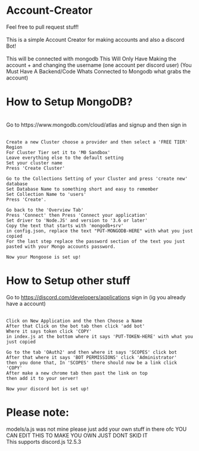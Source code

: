 # Account-Creator
Feel free to pull request stuff!
<br><br>
This is a simple Account Creator for making accounts and also a discord Bot!
<br><br>
This will be connected with mongodb
This Will Only Have Making the account + and changing the username (one account per discord user)
(You Must Have A Backend/Code Whats Connected to Mongodb what grabs the account)

# How to Setup MongoDB?
<br>
Go to https://www.mongodb.com/cloud/atlas and signup and then sign in 
<br><br>

	Create a new Cluster choose a provider and then select a 'FREE TIER' Region 
	For Cluster Tier set it to 'M0 Sandbox'
	Leave everything else to the default setting 
	Set your cluster name 
	Press 'Create Cluster'
  
	Go to the Collections Setting of your Cluster and press 'create new' database 
	Set Database Name to something short and easy to remember 
	Set Collection Name to 'users'
	Press 'Create'. 
	 
	Go back to the 'Overview Tab' 
	Press 'Connect' then Press 'Connect your application' 
	Set driver to 'Node.JS' and version to '3.6 or later'
	Copy the text that starts with 'mongodb+srv'
	in config.json, replace the text "PUT-MONGODB-HERE" with what you just copied 
	For the last step replace the password section of the text you just pasted with your Mongo accounts password.
	 
	Now your Mongoose is set up!

# How to Setup other stuff
Go to https://discord.com/developers/applications sign in (ig you already have a account)
<br><br>

	Click on New Application and the then Choose a Name
	After that Click on the bot tab then click 'add bot'
	Where it says token click 'COPY'
	in index.js at the bottom where it says 'PUT-TOKEN-HERE' with what you just copied
	
	Go to the tab 'OAuth2' and then where it says 'SCOPES' click bot
	After that where it says 'BOT PERMISSIONS' click 'Administrator'
	then you done that, In 'SCOPES' there should now be a link click 'COPY'
	After make a new chrome tab then past the link on top 
	then add it to your server!
	
	Now your discord bot is set up!
# Please note:
models/a.js was not mine please just add your own stuff in there ofc
YOU CAN EDIT THIS TO MAKE YOU OWN JUST DONT SKID IT
<br>
This supports discord.js 12.5.3
